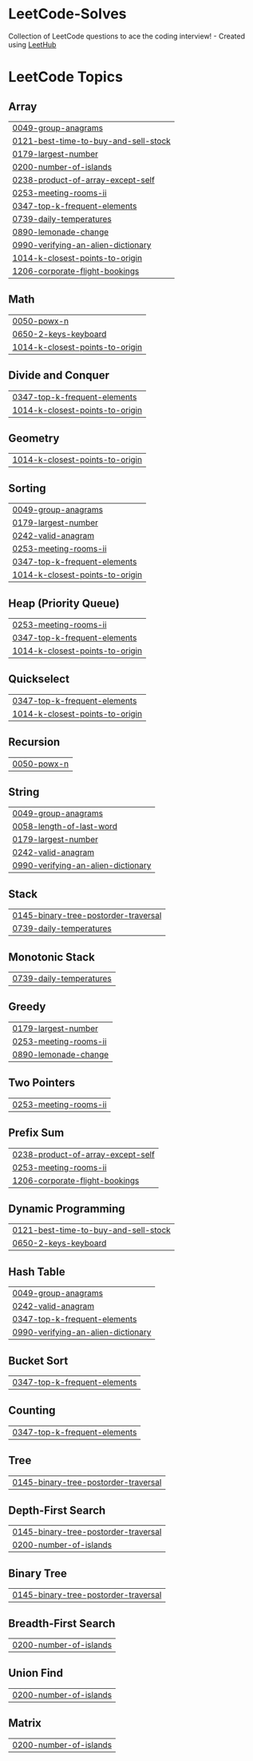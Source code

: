 # LeetCode-Solves
Collection of LeetCode questions to ace the coding interview! - Created using [LeetHub](https://github.com/QasimWani/LeetHub)

<!---LeetCode Topics Start-->
# LeetCode Topics
## Array
|  |
| ------- |
| [0049-group-anagrams](https://github.com/smhimran/LeetCode-Solves/tree/master/0049-group-anagrams) |
| [0121-best-time-to-buy-and-sell-stock](https://github.com/smhimran/LeetCode-Solves/tree/master/0121-best-time-to-buy-and-sell-stock) |
| [0179-largest-number](https://github.com/smhimran/LeetCode-Solves/tree/master/0179-largest-number) |
| [0200-number-of-islands](https://github.com/smhimran/LeetCode-Solves/tree/master/0200-number-of-islands) |
| [0238-product-of-array-except-self](https://github.com/smhimran/LeetCode-Solves/tree/master/0238-product-of-array-except-self) |
| [0253-meeting-rooms-ii](https://github.com/smhimran/LeetCode-Solves/tree/master/0253-meeting-rooms-ii) |
| [0347-top-k-frequent-elements](https://github.com/smhimran/LeetCode-Solves/tree/master/0347-top-k-frequent-elements) |
| [0739-daily-temperatures](https://github.com/smhimran/LeetCode-Solves/tree/master/0739-daily-temperatures) |
| [0890-lemonade-change](https://github.com/smhimran/LeetCode-Solves/tree/master/0890-lemonade-change) |
| [0990-verifying-an-alien-dictionary](https://github.com/smhimran/LeetCode-Solves/tree/master/0990-verifying-an-alien-dictionary) |
| [1014-k-closest-points-to-origin](https://github.com/smhimran/LeetCode-Solves/tree/master/1014-k-closest-points-to-origin) |
| [1206-corporate-flight-bookings](https://github.com/smhimran/LeetCode-Solves/tree/master/1206-corporate-flight-bookings) |
## Math
|  |
| ------- |
| [0050-powx-n](https://github.com/smhimran/LeetCode-Solves/tree/master/0050-powx-n) |
| [0650-2-keys-keyboard](https://github.com/smhimran/LeetCode-Solves/tree/master/0650-2-keys-keyboard) |
| [1014-k-closest-points-to-origin](https://github.com/smhimran/LeetCode-Solves/tree/master/1014-k-closest-points-to-origin) |
## Divide and Conquer
|  |
| ------- |
| [0347-top-k-frequent-elements](https://github.com/smhimran/LeetCode-Solves/tree/master/0347-top-k-frequent-elements) |
| [1014-k-closest-points-to-origin](https://github.com/smhimran/LeetCode-Solves/tree/master/1014-k-closest-points-to-origin) |
## Geometry
|  |
| ------- |
| [1014-k-closest-points-to-origin](https://github.com/smhimran/LeetCode-Solves/tree/master/1014-k-closest-points-to-origin) |
## Sorting
|  |
| ------- |
| [0049-group-anagrams](https://github.com/smhimran/LeetCode-Solves/tree/master/0049-group-anagrams) |
| [0179-largest-number](https://github.com/smhimran/LeetCode-Solves/tree/master/0179-largest-number) |
| [0242-valid-anagram](https://github.com/smhimran/LeetCode-Solves/tree/master/0242-valid-anagram) |
| [0253-meeting-rooms-ii](https://github.com/smhimran/LeetCode-Solves/tree/master/0253-meeting-rooms-ii) |
| [0347-top-k-frequent-elements](https://github.com/smhimran/LeetCode-Solves/tree/master/0347-top-k-frequent-elements) |
| [1014-k-closest-points-to-origin](https://github.com/smhimran/LeetCode-Solves/tree/master/1014-k-closest-points-to-origin) |
## Heap (Priority Queue)
|  |
| ------- |
| [0253-meeting-rooms-ii](https://github.com/smhimran/LeetCode-Solves/tree/master/0253-meeting-rooms-ii) |
| [0347-top-k-frequent-elements](https://github.com/smhimran/LeetCode-Solves/tree/master/0347-top-k-frequent-elements) |
| [1014-k-closest-points-to-origin](https://github.com/smhimran/LeetCode-Solves/tree/master/1014-k-closest-points-to-origin) |
## Quickselect
|  |
| ------- |
| [0347-top-k-frequent-elements](https://github.com/smhimran/LeetCode-Solves/tree/master/0347-top-k-frequent-elements) |
| [1014-k-closest-points-to-origin](https://github.com/smhimran/LeetCode-Solves/tree/master/1014-k-closest-points-to-origin) |
## Recursion
|  |
| ------- |
| [0050-powx-n](https://github.com/smhimran/LeetCode-Solves/tree/master/0050-powx-n) |
## String
|  |
| ------- |
| [0049-group-anagrams](https://github.com/smhimran/LeetCode-Solves/tree/master/0049-group-anagrams) |
| [0058-length-of-last-word](https://github.com/smhimran/LeetCode-Solves/tree/master/0058-length-of-last-word) |
| [0179-largest-number](https://github.com/smhimran/LeetCode-Solves/tree/master/0179-largest-number) |
| [0242-valid-anagram](https://github.com/smhimran/LeetCode-Solves/tree/master/0242-valid-anagram) |
| [0990-verifying-an-alien-dictionary](https://github.com/smhimran/LeetCode-Solves/tree/master/0990-verifying-an-alien-dictionary) |
## Stack
|  |
| ------- |
| [0145-binary-tree-postorder-traversal](https://github.com/smhimran/LeetCode-Solves/tree/master/0145-binary-tree-postorder-traversal) |
| [0739-daily-temperatures](https://github.com/smhimran/LeetCode-Solves/tree/master/0739-daily-temperatures) |
## Monotonic Stack
|  |
| ------- |
| [0739-daily-temperatures](https://github.com/smhimran/LeetCode-Solves/tree/master/0739-daily-temperatures) |
## Greedy
|  |
| ------- |
| [0179-largest-number](https://github.com/smhimran/LeetCode-Solves/tree/master/0179-largest-number) |
| [0253-meeting-rooms-ii](https://github.com/smhimran/LeetCode-Solves/tree/master/0253-meeting-rooms-ii) |
| [0890-lemonade-change](https://github.com/smhimran/LeetCode-Solves/tree/master/0890-lemonade-change) |
## Two Pointers
|  |
| ------- |
| [0253-meeting-rooms-ii](https://github.com/smhimran/LeetCode-Solves/tree/master/0253-meeting-rooms-ii) |
## Prefix Sum
|  |
| ------- |
| [0238-product-of-array-except-self](https://github.com/smhimran/LeetCode-Solves/tree/master/0238-product-of-array-except-self) |
| [0253-meeting-rooms-ii](https://github.com/smhimran/LeetCode-Solves/tree/master/0253-meeting-rooms-ii) |
| [1206-corporate-flight-bookings](https://github.com/smhimran/LeetCode-Solves/tree/master/1206-corporate-flight-bookings) |
## Dynamic Programming
|  |
| ------- |
| [0121-best-time-to-buy-and-sell-stock](https://github.com/smhimran/LeetCode-Solves/tree/master/0121-best-time-to-buy-and-sell-stock) |
| [0650-2-keys-keyboard](https://github.com/smhimran/LeetCode-Solves/tree/master/0650-2-keys-keyboard) |
## Hash Table
|  |
| ------- |
| [0049-group-anagrams](https://github.com/smhimran/LeetCode-Solves/tree/master/0049-group-anagrams) |
| [0242-valid-anagram](https://github.com/smhimran/LeetCode-Solves/tree/master/0242-valid-anagram) |
| [0347-top-k-frequent-elements](https://github.com/smhimran/LeetCode-Solves/tree/master/0347-top-k-frequent-elements) |
| [0990-verifying-an-alien-dictionary](https://github.com/smhimran/LeetCode-Solves/tree/master/0990-verifying-an-alien-dictionary) |
## Bucket Sort
|  |
| ------- |
| [0347-top-k-frequent-elements](https://github.com/smhimran/LeetCode-Solves/tree/master/0347-top-k-frequent-elements) |
## Counting
|  |
| ------- |
| [0347-top-k-frequent-elements](https://github.com/smhimran/LeetCode-Solves/tree/master/0347-top-k-frequent-elements) |
## Tree
|  |
| ------- |
| [0145-binary-tree-postorder-traversal](https://github.com/smhimran/LeetCode-Solves/tree/master/0145-binary-tree-postorder-traversal) |
## Depth-First Search
|  |
| ------- |
| [0145-binary-tree-postorder-traversal](https://github.com/smhimran/LeetCode-Solves/tree/master/0145-binary-tree-postorder-traversal) |
| [0200-number-of-islands](https://github.com/smhimran/LeetCode-Solves/tree/master/0200-number-of-islands) |
## Binary Tree
|  |
| ------- |
| [0145-binary-tree-postorder-traversal](https://github.com/smhimran/LeetCode-Solves/tree/master/0145-binary-tree-postorder-traversal) |
## Breadth-First Search
|  |
| ------- |
| [0200-number-of-islands](https://github.com/smhimran/LeetCode-Solves/tree/master/0200-number-of-islands) |
## Union Find
|  |
| ------- |
| [0200-number-of-islands](https://github.com/smhimran/LeetCode-Solves/tree/master/0200-number-of-islands) |
## Matrix
|  |
| ------- |
| [0200-number-of-islands](https://github.com/smhimran/LeetCode-Solves/tree/master/0200-number-of-islands) |
<!---LeetCode Topics End-->